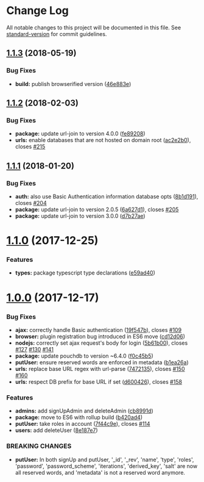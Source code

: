 # Change Log

All notable changes to this project will be documented in this file. See [standard-version](https://github.com/conventional-changelog/standard-version) for commit guidelines.

<a name="1.1.3"></a>
## [1.1.3](https://github.com/pouchdb-community/pouchdb-authentication/compare/v1.1.2...v1.1.3) (2018-05-19)


### Bug Fixes

* **build:** publish browserified version ([46e883e](https://github.com/pouchdb-community/pouchdb-authentication/commit/46e883e))



<a name="1.1.2"></a>
## [1.1.2](https://github.com/pouchdb-community/pouchdb-authentication/compare/v1.1.1...v1.1.2) (2018-02-03)


### Bug Fixes

* **package:** update url-join to version 4.0.0 ([fe89208](https://github.com/pouchdb-community/pouchdb-authentication/commit/fe89208))
* **urls:** enable databases that are not hosted on domain root ([ac2e2b0](https://github.com/pouchdb-community/pouchdb-authentication/commit/ac2e2b0)), closes [#215](https://github.com/pouchdb-community/pouchdb-authentication/issues/215)



<a name="1.1.1"></a>
## [1.1.1](https://github.com/pouchdb-community/pouchdb-authentication/compare/v1.1.0...v1.1.1) (2018-01-20)


### Bug Fixes

* **auth:** also use Basic Authentication information database opts ([8b1d191](https://github.com/pouchdb-community/pouchdb-authentication/commit/8b1d191)), closes [#204](https://github.com/pouchdb-community/pouchdb-authentication/issues/204)
* **package:** update url-join to version 2.0.5 ([6a627d1](https://github.com/pouchdb-community/pouchdb-authentication/commit/6a627d1)), closes [#205](https://github.com/pouchdb-community/pouchdb-authentication/issues/205)
* **package:** update url-join to version 3.0.0 ([d7b27ae](https://github.com/pouchdb-community/pouchdb-authentication/commit/d7b27ae))



<a name="1.1.0"></a>
# [1.1.0](https://github.com/pouchdb-community/pouchdb-authentication/compare/v1.0.0...v1.1.0) (2017-12-25)


### Features

* **types:** package typescript type declarations ([e59ad40](https://github.com/pouchdb-community/pouchdb-authentication/commit/e59ad40))



<a name="1.0.0"></a>
# [1.0.0](https://github.com/pouchdb-community/pouchdb-authentication/compare/v0.5.5...v1.0.0) (2017-12-17)


### Bug Fixes

* **ajax:** correctly handle Basic authentication ([19f547b](https://github.com/pouchdb-community/pouchdb-authentication/commit/19f547b)), closes [#109](https://github.com/pouchdb-community/pouchdb-authentication/issues/109)
* **browser:** plugin registration bug introduced in ES6 move ([cd12d06](https://github.com/pouchdb-community/pouchdb-authentication/commit/cd12d06))
* **nodejs:** correctly set ajax request's body for login ([5b61b00](https://github.com/pouchdb-community/pouchdb-authentication/commit/5b61b00)), closes [#127](https://github.com/pouchdb-community/pouchdb-authentication/issues/127) [#130](https://github.com/pouchdb-community/pouchdb-authentication/issues/130) [#141](https://github.com/pouchdb-community/pouchdb-authentication/issues/141)
* **package:** update pouchdb to version ~6.4.0 ([f0c45b5](https://github.com/pouchdb-community/pouchdb-authentication/commit/f0c45b5))
* **putUser:** ensure reserved words are enforced in metadata ([b1ea26a](https://github.com/pouchdb-community/pouchdb-authentication/commit/b1ea26a))
* **urls:** replace base URL regex with url-parse ([7472135](https://github.com/pouchdb-community/pouchdb-authentication/commit/7472135)), closes [#150](https://github.com/pouchdb-community/pouchdb-authentication/issues/150) [#160](https://github.com/pouchdb-community/pouchdb-authentication/issues/160)
* **urls:** respect DB prefix for base URL if set ([d600426](https://github.com/pouchdb-community/pouchdb-authentication/commit/d600426)), closes [#158](https://github.com/pouchdb-community/pouchdb-authentication/issues/158)


### Features

* **admins:** add signUpAdmin and deleteAdmin ([cb8991d](https://github.com/pouchdb-community/pouchdb-authentication/commit/cb8991d))
* **package:** move to ES6 with rollup build ([b420ad4](https://github.com/pouchdb-community/pouchdb-authentication/commit/b420ad4))
* **putUser:** take roles in account ([7f44c9e](https://github.com/pouchdb-community/pouchdb-authentication/commit/7f44c9e)), closes [#114](https://github.com/pouchdb-community/pouchdb-authentication/issues/114)
* **users:** add deleteUser ([8e187e7](https://github.com/pouchdb-community/pouchdb-authentication/commit/8e187e7))


### BREAKING CHANGES

* **putUser:** In both signUp and putUser, '_id', '_rev', 'name',
'type', 'roles', 'password', 'password_scheme', 'iterations',
'derived_key', 'salt' are now all reserved words, and 'metadata' is
not a reserved word anymore.
